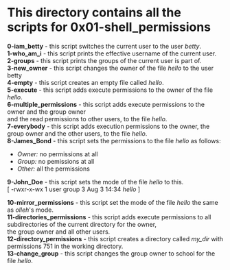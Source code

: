 # This directory contains all the scripts for 0x01-shell_permissions 

**0-iam_betty** - this script switches the current user to the user *betty*.<br>
**1-who_am_i** - this script prints the effective username of the current user.<br>
**2-groups** - this script prints the groups of the current user is part of.<br>
**3-new_owner** - this script changes the owner of the file *hello* to the user betty<br>
**4-empty** - this script creates an empty file called *hello*.<br>
**5-execute** - this script adds execute permissions to the owner of the file *hello*.<br>
**6-multiple_permissions** - this script adds execute permissions to the owner and the group owner<br> 
and the read permissions to other users, to the file *hello*.<br>
**7-everybody** - this script adds execution permissions to the owner, the group owner and the other users, to the file *hello*.<br>
**8-James_Bond** - this script sets the permissions to the file *hello* as follows:<br>
* *Owner:* no permissions at all
* *Group:* no pemissions at all
* *Other:* all the permissions

**9-John_Doe** - this script sets the mode of the file *hello* to this.<br>
        [ -rwxr-x-wx 1 user group 3 Aug  3 14:34 *hello* ]<br>

**10-mirror_permissions** - this script set the mode of the file *hello* the same as *olleh*'s mode.<br>
**11-directories_permissions** - this script adds execute permissions to all subdirectories of the current directory for the owner,<br>
the group owner and all other users.<br>
**12-directory_permissions** - this script creates a directory called *my_dir* with permissions 751 in the working directory.<br>
**13-change_group** - this script changes the group owner to school for the file *hello*.<br>
